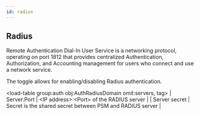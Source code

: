 ```yaml
---
id: radius 
---
```

## Radius

Remote Authentication Dial-In User Service is a networking protocol, operating on port 1812 that provides centralized Authentication, Authorization, and Accounting management for users who connect and use a network service. 

The toggle allows for enabling/disabling Radius authentication.

<load-table group:auth obj:AuthRadiusDomain
            omit:servers, tag>
| Server:Port   | &lt;IP address&gt;:&lt;Port&gt; of the RADIUS server  |
| Server secret   | Secret is the shared secret between PSM and RADIUS server  |
<load-table group:auth obj:RadiusServer include:auth-method
            omitHeader:true>
